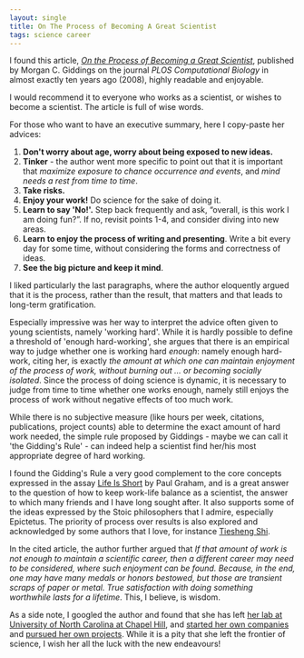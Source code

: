 ```yaml
---
layout: single
title: On The Process of Becoming A Great Scientist
tags: science career
---
```


I found this article, [*On the Process of Becoming a Great Scientist*](http://journals.plos.org/ploscompbiol/article?id=10.1371/journal.pcbi.0040033#), published by Morgan C. Giddings on the journal *PLOS Computational Biology* in almost exactly ten years ago (2008), highly readable and enjoyable.

I would recommend it to everyone who works as a scientist, or wishes to become a scientist. The article is full of wise words.

For those who want to have an executive summary, here I copy-paste her advices:

1. **Don't worry about age, worry about being exposed to new ideas.**
2. **Tinker** - the author went more specific to point out that it is important that *maximize exposure to chance occurrence and events*, and *mind needs a rest from time to time*.
3. **Take risks.**
4. **Enjoy your work!** Do science for the sake of doing it.
5. **Learn to say 'No!'.** Step back frequently and ask, “overall, is this work I am doing fun?”. If no, revisit points 1-4, and consider diving into new areas.
6. **Learn to enjoy the process of writing and presenting**. Write a bit every day for some time, without considering the forms and correctness of ideas.
7. **See the big picture and keep it mind**.

I liked particularly the last paragraphs, where the author eloquently argued that it is the process, rather than the result, that matters and that leads to long-term gratification.

Especially impressive was her way to interpret the advice often given to young scientists, namely 'working hard'. While it is hardly possible to define a threshold of 'enough hard-working', she argues that there is an empirical way to judge whether one is working hard *enough*: namely enough hard-work, citing her, is exactly *the amount at which one can maintain enjoyment of the process of work, without burning out ... or becoming socially isolated*. Since the process of doing science is dynamic, it is necessary to judge from time to time whether one works enough, namely still enjoys the process of work without negative effects of too much work. 

While there is no subjective measure (like hours per week, citations, publications, project counts) able to determine the exact amount of hard work needed, the simple rule proposed by Giddings - maybe we can call it 'the Gidding's Rule' - can indeed help a scientist find her/his most appropriate degree of hard working.

I found the Gidding's Rule a very good complement to the core concepts expressed in the assay [Life Is Short](http://paulgraham.com/vb.html) by Paul Graham, and is a great answer to the question of how to keep work-life balance as a scientist, the answer to which many friends and I have long sought after. It also supports some of the ideas expressed by the Stoic philosophers that I admire, especially Epictetus. The priority of process over results is also explored and acknowledged by some authors that I love, for instance [Tiesheng Shi](https://en.wikipedia.org/wiki/Shi_Tiesheng).

In the cited article, the author further argued that *If that amount of work is not enough to maintain a scientific career, then a different career may need to be considered, where such enjoyment can be found. Because, in the end, one may have many medals or honors bestowed, but those are transient scraps of paper or metal. True satisfaction with doing something worthwhile lasts for a lifetime*. This, I believe, is wisdom.


As a side note, I googled the author and found that she has left [her lab at University of North Carolina at Chapel Hill](https://giddingslab.org/people/morgan-giddings), and [started her own companies](https://morganonscience.com/) and [pursued her own projects](https://morgangiddings.com/about/). While it is a pity that she left the frontier of science, I wish her all the luck with the new endeavours!
